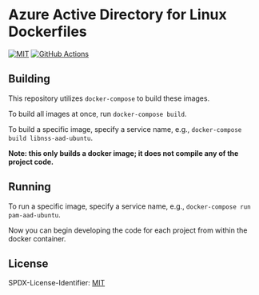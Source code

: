 # Azure Active Directory for Linux Dockerfiles


[![MIT](https://img.shields.io/badge/license-MIT-blue?style=flat-square)](https://spdx.org/licenses/MIT.html)
[![GitHub Actions](https://img.shields.io/github/workflow/status/aad-for-linux/docker/main?style=flat-square)](https://github.com/aad-for-linux/docker/actions)

## Building

This repository utilizes `docker-compose` to build these images.

To build all images at once, run `docker-compose build`.

To build a specific image, specify a service name, e.g., `docker-compose build libnss-aad-ubuntu`.

**Note: this only builds a docker image; it does not compile any of the project code.**

## Running

To run a specific image, specify a service name, e.g., `docker-compose run pam-aad-ubuntu`.

Now you can begin developing the code for each project from within the docker container.

## License

SPDX-License-Identifier: [MIT](COPYING)
